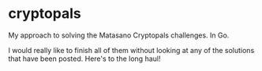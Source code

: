 # cryptopals
My approach to solving the Matasano Cryptopals challenges. In Go.

I would really like to finish all of them without looking at any of the solutions that have been posted. 
Here's to the long haul!